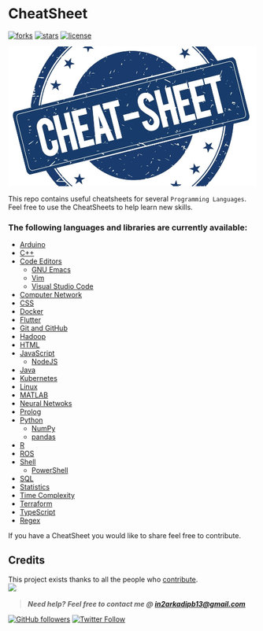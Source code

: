 # CheatSheet
[![forks](https://img.shields.io/github/forks/darkmatter18/cheatsheet?style=flat-square&label=started&logo=github)](https://github.com/darkmatter18/cheatsheet/netowrk)
[![stars](https://img.shields.io/github/stars/darkmatter18/cheatsheet?style=flat-square&logo=github)](https://github.com/darkmatter18/cheatsheet/stargazers)
[![license](https://img.shields.io/github/license/darkmatter18/cheatsheet?style=flat-square)](https://github.com/darkmatter18/cheatsheet/blob/master/LICENSE)

![logo](./images/logo.jpg)

This repo contains useful cheatsheets for several `Programming Languages`.
Feel free to use the CheatSheets to help learn new skills.

### The following languages and libraries are currently available:

- [Arduino](./Arduino)
- [C++](./C++)
- [Code Editors](./Code%20Editors)
    - [GNU Emacs](./Code%20Editors/GNU%20Emacs)
    - [Vim](./Code%20Editors/Vim)
    - [Visual Studio Code](./Code%20Editors/Visual%20Studio%20Code/)
- [Computer Network](./Computer%20Network)
- [CSS](./CSS)
- [Docker](./Docker)
- [Flutter](./Flutter)
- [Git and GitHub](./Git%20and%20GitHub)
- [Hadoop](./Hadoop)
- [HTML](./HTML)
- [JavaScript](./JavaScript)
    - [NodeJS](./JavaScript/NodeJS)
- [Java](./Java)
- [Kubernetes](./Kubernetes)
- [Linux](./Linux)
- [MATLAB](./MATLAB)
- [Neural Netwoks](./Neural%20Networks)
- [Prolog](./Prolog)
- [Python](./Python)
    - [NumPy](./Python/NumPy)
    - [pandas](./Python/pandas)
- [R](./R)
- [ROS](./ROS)
- [Shell](./Shell)
    - [PowerShell](./Shell/PowerShell)
- [SQL](./SQL)
- [Statistics](./Statistics)
- [Time Complexity](./Time%20Complexity)
- [Terraform](./Terraform)
- [TypeScript](./TypeScript)
- [Regex](./Regex)

If you have a CheatSheet you would like to share feel free to contribute.

## Credits

This project exists thanks to all the people who [contribute](CONTRIBUTING.md).<br>
<a href="https://github.com/darkmatter18/cheatsheet/graphs/contributors"><img src="https://opencollective.com/cheatsheet/contributors.svg?width=890&button=false" /></a>


> ***Need help?***
***Feel free to contact me @ [in2arkadipb13@gmail.com](mailto:in2arkadipb13@gmail.com)***

[![GitHub followers](https://img.shields.io/github/followers/darkmatter18?color=1e88e5&label=Follow%20%40darkmatter18&logo=github&style=flat-square)](https://github.com/darkmatter18/) [![Twitter Follow](https://img.shields.io/twitter/follow/Arkadipb21?color=1e88e5&logo=twitter&style=flat-square)](https://twitter.com/Arkadipb21)
